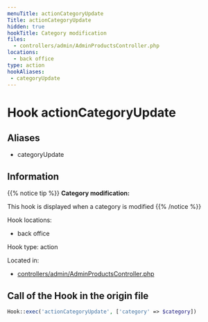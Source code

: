 ```yaml
---
menuTitle: actionCategoryUpdate
Title: actionCategoryUpdate
hidden: true
hookTitle: Category modification
files:
  - controllers/admin/AdminProductsController.php
locations:
  - back office
type: action
hookAliases:
 - categoryUpdate
---
```


# Hook actionCategoryUpdate

## Aliases
 
 - categoryUpdate



## Information

{{% notice tip %}}
**Category modification:** 

This hook is displayed when a category is modified
{{% /notice %}}

Hook locations: 
  - back office

Hook type: action

Located in: 
  - [controllers/admin/AdminProductsController.php](https://github.com/PrestaShop/PrestaShop/blob/8.0.x/controllers/admin/AdminProductsController.php)

## Call of the Hook in the origin file

```php
Hook::exec('actionCategoryUpdate', ['category' => $category])
```